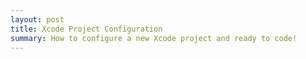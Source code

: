 ```yaml
---
layout: post
title: Xcode Project Configuration
summary: How to configure a new Xcode project and ready to code!
---
```


